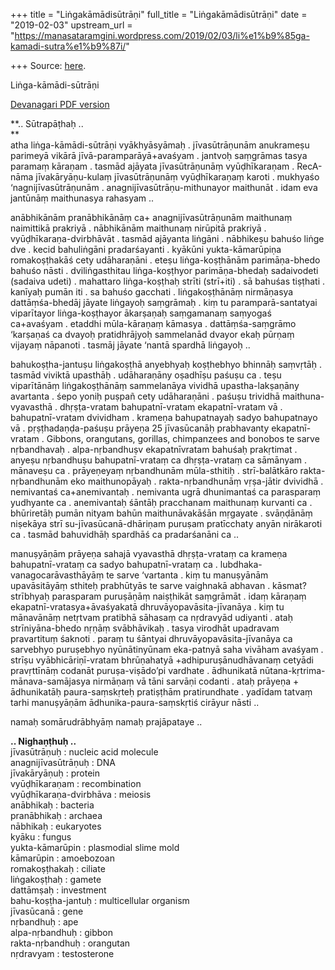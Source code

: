 +++
title = "Liṅgakāmādisūtrāṇi"
full_title = "Liṅgakāmādisūtrāṇi"
date = "2019-02-03"
upstream_url = "https://manasataramgini.wordpress.com/2019/02/03/li%e1%b9%85ga-kamadi-sutra%e1%b9%87i/"

+++
Source: [here](https://manasataramgini.wordpress.com/2019/02/03/li%e1%b9%85ga-kamadi-sutra%e1%b9%87i/).

Liṅga-kāmādi-sūtrāṇi

[Devanagari PDF version](https://manasataramgini.files.wordpress.com/2019/02/lingakama-1.pdf)

**.. Sūtrapāṭhaḥ ..  
**  
atha liṅga-kāmādi-sūtrāṇi vyākhyāsyāmaḥ . jīvasūtrāṇunām anukrameṣu parimeyā vikārā jīvā-paramparāyā+avaśyam . jantvoḥ saṃgrāmas tasya paramaṃ kāraṇam . tasmād ajāyata jīvasūtrāṇunāṃ vyūḍhīkaraṇam . RecA-nāma jīvakāryāṇu-kulaṃ jīvasūtrāṇunāṃ vyūḍhīkaraṇaṃ karoti . mukhyaśo ‘nagnijīvasūtrāṇunām . anagnijīvasūtrāṇu-mithunayor maithunāt . idam eva jantūnāṃ maithunasya rahasyam ..

anābhikānām pranābhikānāṃ ca+ anagnijīvasūtrāṇunām maithunaṃ naimittikā prakriyā . nābhikānām maithunaṃ nirūpitā prakriyā . vyūḍhīkaraṇa-dvirbhāvāt . tasmād ajāyanta liṅgāni . nābhikeṣu bahuśo liṅge dve . kecid bahuliṅgāni pradarśayanti . kyākūni yukta-kāmarūpiṇa romakoṣṭhakāś cety udāharaṇāni . eteṣu liṅga-koṣṭhānām parimāṇa-bhedo bahuśo nāsti . dviliṅgasthitau liṅga-koṣṭhyor parimāṇa-bhedaḥ sadaivodeti (sadaiva udeti) . mahattaro liṅga-koṣṭhaḥ strīti (strī+iti) . sā bahuśas tiṣṭhati . kanīyaḥ pumān iti . sa bahuśo gacchati . liṅgakoṣṭhānāṃ nirmāṇasya dattāṃśa-bhedāj jāyate liṅgayoḥ saṃgrāmaḥ . kiṃ tu paramparā-santatyai viparītayor liṅga-koṣṭhayor ākarṣaṇaḥ saṃgamanaṃ saṃyogaś ca+avaśyam . etaddhi mūla-kāraṇaṃ kāmasya . dattāṃśa-saṃgrāmo ‘karṣaṇaś ca dvayoḥ pratidhrājyoḥ sammelanād dvayor ekaḥ pūrṇaṃ vijayaṃ nāpanoti . tasmāj jāyate ‘nantā spardhā liṅgayoḥ ..

bahukoṣṭha-jantuṣu liṅgakoṣṭhā anyebhyaḥ koṣṭhebhyo bhinnāḥ saṃvṛtāḥ . tasmād viviktā upasthāḥ . udāharaṇāny oṣadhīṣu paśuṣu ca . teṣu viparītānāṃ liṅgakoṣṭhānāṃ sammelanāya vividhā upastha-lakṣaṇāny avartanta . śepo yoniḥ puṣpañ cety udāharaṇāni . paśuṣu trividhā maithuna-vyavasthā . dhṛṣṭa-vratam bahupatnī-vratam ekapatnī-vratam vā . bahupatnī-vratam dvividham . krameṇa bahupatnayaḥ sadyo bahupatnayo vā . pṛṣṭhadaṇḍa-paśuṣu prāyeṇa 25 jīvasūcanāḥ prabhavanty ekapatnī-vratam . Gibbons, orangutans, gorillas, chimpanzees and bonobos te sarve nṛbandhavaḥ . alpa-nṛbandhuṣv ekapatnīvratam bahuśaḥ prakṛtimat . anyeṣu nṛbandhuṣu bahupatnī-vrataṃ ca dhṛṣṭa-vrataṃ ca sāmānyam . mānaveṣu ca . prāyeṇeyaṃ nṛbandhunām mūla-sthitiḥ . strī-balātkāro rakta-nṛbandhunām eko maithunopāyaḥ . rakta-nṛbandhunāṃ vṛṣa-jātir dvividhā . nemivantaś ca+anemivantaḥ . nemivanta ugrā dhunimantaś ca parasparaṃ yudhyante ca . anemivantaḥ śāntāḥ pracchanam maithunaṃ kurvanti ca . bhūriretāḥ pumān nityam bahūn maithunāvakāśān mṛgayate . svāṇḍānāṃ niṣekāya strī su-jīvasūcanā-dhāriṇam puruṣam pratīcchaty anyān nirākaroti ca . tasmād bahuvidhāḥ spardhāś ca pradarśanāni ca ..

manuṣyāṇām prāyeṇa sahajā vyavasthā dhṛṣṭa-vrataṃ ca krameṇa bahupatnī-vrataṃ ca sadyo bahupatnī-vrataṃ ca . lubdhaka-vanagocarāvasthāyāṃ te sarve ‘vartanta . kiṃ tu manuṣyānām upavāsitāyāṃ sthiteḥ prabhūtyās te sarve vaighnakā abhavan . kāsmat? strībhyaḥ parasparam puruṣāṇāṃ naiṣṭhikāt saṃgrāmāt . idaṃ kāraṇaṃ ekapatnī-vratasya+āvaśyakatā dhruvāyopavāsita-jīvanāya . kiṃ tu mānavānāṃ netṛtvam pratibhā sāhasaṃ ca nṛdravyād udiyanti . ataḥ strīniyāna-bhedo nṛṇāṃ svābhāvikaḥ . tasya virodhāt upadravam pravartituṃ śaknoti . paraṃ tu śāntyai dhruvāyopavāsita-jīvanāya ca sarvebhyo puruṣebhyo nyūnātinyūnam eka-patnyā saha vivāham avaśyam . strīṣu vyābhicāriṇī-vratam bhrūṇahatyā +adhipuruṣānudhāvanaṃ cetyādi pravṛttīnāṃ codanāt puruṣa-viṣādo’pi vardhate . ādhunikatā nūtana-kṛtrima-mānava-samājasya nirmāṇaṃ vā tāni sarvāṇi codanti . ataḥ prāyeṇa + ādhunikatāḥ paura-saṃskṛteḥ pratiṣṭhām pratirundhate . yadīdam tatvaṃ tarhi manuṣyāṇām ādhunika-paura-saṃskṛtiś cirāyur nāsti ..

namaḥ somārudrābhyāṃ namaḥ prajāpataye ..

**.. Nighaṇṭhuḥ ..**  
jīvasūtrāṇuḥ : nucleic acid molecule  
anagnijīvasūtrāṇuḥ : DNA  
jīvakāryāṇuḥ : protein  
vyūḍhīkaraṇam : recombination  
vyūḍhīkaraṇa-dvirbhāva : meiosis  
anābhikaḥ : bacteria  
pranābhikaḥ : archaea  
nābhikaḥ : eukaryotes  
kyāku : fungus  
yukta-kāmarūpin : plasmodial slime mold  
kāmarūpin : amoebozoan  
romakoṣṭhakaḥ : ciliate  
liṅgakoṣṭhaḥ : gamete  
dattāmṣaḥ : investment  
bahu-koṣṭha-jantuḥ : multicellular organism  
jīvasūcanā : gene  
nṛbandhuḥ : ape  
alpa-nṛbandhuḥ : gibbon  
rakta-nṛbandhuḥ : orangutan  
nṛdravyam : testosterone

